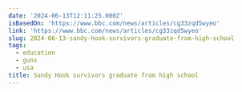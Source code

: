 ```yaml
---
date: '2024-06-13T12:11:25.000Z'
isBasedOn: 'https://www.bbc.com/news/articles/cg33zqd5wyeo'
link: 'https://www.bbc.com/news/articles/cg33zqd5wyeo'
slug: 2024-06-13-sandy-hook-survivors-graduate-from-high-school
tags:
  - education
  - guns
  - usa
title: Sandy Hook survivors graduate from high school
---
```

 
